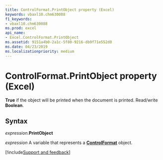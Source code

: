 ```yaml
---
title: ControlFormat.PrintObject property (Excel)
keywords: vbaxl10.chm630088
f1_keywords:
- vbaxl10.chm630088
ms.prod: excel
api_name:
- Excel.ControlFormat.PrintObject
ms.assetid: 9151a4b0-2a1c-5f80-9216-db9f71e552d0
ms.date: 04/23/2019
ms.localizationpriority: medium
---
```



# ControlFormat.PrintObject property (Excel)

**True** if the object will be printed when the document is printed. Read/write **Boolean**.


## Syntax

_expression_.**PrintObject**

_expression_ A variable that represents a **[ControlFormat](Excel.ControlFormat.md)** object.




[!include[Support and feedback](~/includes/feedback-boilerplate.md)]